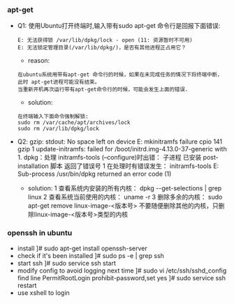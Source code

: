### apt-get
+ Q1: 使用Ubuntu打开终端时,输入带有sudo apt-get 命令行是回报下面错误:

    ```
    E: 无法获得锁 /var/lib/dpkg/lock - open (11: 资源暂时不可用)
    E: 无法锁定管理目录(/var/lib/dpkg/)，是否有其他进程正占用它？
    ```

    - reason:
    ```
    在ubuntu系统用带有apt-get 命令行的时候，如果在未完成任务的情况下将终端中断，此时 apt-get进程可能没有结束。
    当重新开机再次运行带有apt-get命令行的时候，可能会发生上面的错误.
    ```

    - solution:
    ```
    在终端输入下面命令强制解锁:
    sudo rm /var/cache/apt/archives/lock
    sudo rm /var/lib/dpkg/lock
    ```
+ Q2: gzip: stdout: No space left on device
E: mkinitramfs failure cpio 141 gzip 1
update-initramfs: failed for /boot/initrd.img-4.13.0-37-generic with 1.
dpkg：处理 initramfs-tools (–configure)时出错：
子进程 已安装 post-installation 脚本 返回了错误号 1
在处理时有错误发生：
initramfs-tools
E: Sub-process /usr/bin/dpkg returned an error code (1) 
    - solution:
    1 查看系统内安装的所有内核：
    dpkg --get-selections | grep linux
    2 查看系统当前使用的内核：
    uname -r
    3 删除多余的内核：
    sudo apt-get remove linux-image-<版本号>
    不要随便删除其他的内核，只删除linux-image-<版本号>类型的内核

### openssh in ubuntu
+ install 
    ]# sudo apt-get install openssh-server
+ check if it's been installed
    ]# sudo ps -e | grep ssh
+ start ssh
    ]# sudo service ssh start
+ modify config to avoid logging next time
    ]# sudo vi /etc/ssh/sshd_config
    find line PermitRootLogin prohibit-password,set yes
    ]# sudo service ssh restart
+ use xshell to login 